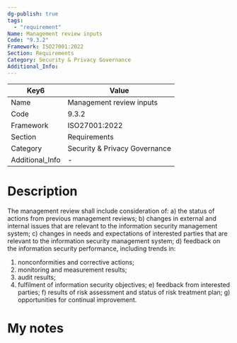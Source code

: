 ```yaml
---
dg-publish: true
tags:
  - "requirement"
Name: Management review inputs
Code: "9.3.2"
Framework: ISO27001:2022
Section: Requirements
Category: Security & Privacy Governance
Additional_Info: 
---
```


<div><table class="dataview table-view-table"><thead class="table-view-thead"><tr class="table-view-tr-header"><th class="table-view-th"><span>Key</span><span class="dataview small-text">6</span></th><th class="table-view-th"><span>Value</span></th></tr></thead><tbody class="table-view-tbody"><tr><td><span>Name</span></td><td><span>Management review inputs</span></td></tr><tr><td><span>Code</span></td><td><span>9.3.2</span></td></tr><tr><td><span>Framework</span></td><td><span>ISO27001:2022</span></td></tr><tr><td><span>Section</span></td><td><span>Requirements</span></td></tr><tr><td><span>Category</span></td><td><span>Security &amp; Privacy Governance</span></td></tr><tr><td><span>Additional_Info</span></td><td><span>-</span></td></tr></tbody></table></div>

# Description

The management review shall include consideration of: 
a) the status of actions from previous management reviews; 
b) changes in external and internal issues that are relevant to the information security management system; 
c) changes in needs and expectations of interested parties that are relevant to the information security management system; 
d) feedback on the information security performance, including trends in: 
1) nonconformities and corrective actions;
 2) monitoring and measurement results;
 3) audit results; 
4) fulfilment of information security objectives;
 e) feedback from interested parties;
 f) results of risk assessment and status of risk treatment plan; 
g) opportunities for continual improvement.

# My notes
